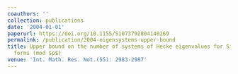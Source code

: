 ```yaml
---
coauthors: ''
collection: publications
date: '2004-01-01'
paperurl: https://doi.org/10.1155/S1073792804140269
permalink: /publication/2004-eigensystems-upper-bound
title: Upper bound on the number of systems of Hecke eigenvalues for Siegel modular
  forms (mod $p$)
venue: 'Int. Math. Res. Not.(55): 2983-2987'
---
```

